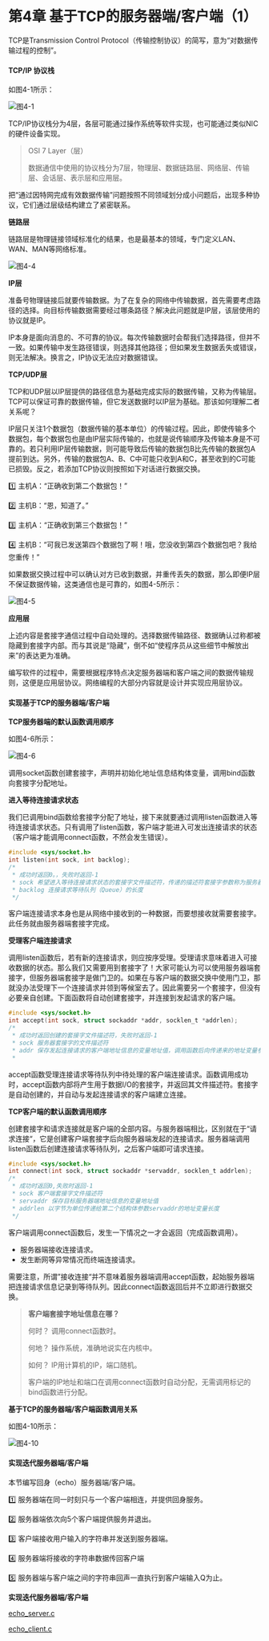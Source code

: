 # 第4章	基于TCP的服务器端/客户端（1）

TCP是Transmission Control Protocol（传输控制协议）的简写，意为“对数据传输过程的控制”。

#### TCP/IP 协议栈

如图4-1所示：

![图4-1](https://github.com/katoluo/TCP-IP-Network-Programing/raw/master/chapter_04/images/%E5%9B%BE4-1.png)

TCP/IP协议栈分为4层，各层可能通过操作系统等软件实现，也可能通过类似NIC的硬件设备实现。

> OSI 7 Layer（层）
>
> 数据通信中使用的协议栈分为7层，物理层、数据链路层、网络层、传输层、会话层、表示层和应用层。

把“通过因特网完成有效数据传输”问题按照不同领域划分成小问题后，出现多种协议，它们通过层级结构建立了紧密联系。



**链路层**

链路层是物理链接领域标准化的结果，也是最基本的领域，专门定义LAN、WAN、MAN等网络标准。

![图4-4](https://github.com/katoluo/TCP-IP-Network-Programing/raw/master/chapter_04/images/%E5%9B%BE4-4.png)



**IP层**

准备号物理链接后就要传输数据。为了在复杂的网络中传输数据，首先需要考虑路径的选择。向目标传输数据需要经过哪条路径？解决此问题就是IP层，该层使用的协议就是IP。

IP本身是面向消息的、不可靠的协议。每次传输数据时会帮我们选择路径，但并不一致。如果传输中发生路径错误，则选择其他路径；但如果发生数据丢失或错误，则无法解决。换言之，IP协议无法应对数据错误。



**TCP/UDP层**

TCP和UDP层以IP层提供的路径信息为基础完成实际的数据传输，又称为传输层。TCP可以保证可靠的数据传输，但它发送数据时以IP层为基础。那该如何理解二者关系呢？

IP层只关注1个数据包（数据传输的基本单位）的传输过程。因此，即使传输多个数据包，每个数据包也是由IP层实际传输的，也就是说传输顺序及传输本身是不可靠的。若只利用IP层传输数据，则可能导致后传输的数据包B比先传输的数据包A提前到达。另外，传输的数据包A、B、C中可能只收到A和C，甚至收到的C可能已损毁。反之，若添加TCP协议则按照如下对话进行数据交换。

:one: 主机A：“正确收到第二个数据包！”

:two: 主机B：“恩，知道了。”



:three: 主机A：“正确收到第三个数据包！”

:four: 主机B：“可我已发送第四个数据包了啊！哦，您没收到第四个数据包吧？我给您重传！”

如果数据交换过程中可以确认对方已收到数据，并重传丢失的数据，那么即便IP层不保证数据传输，这类通信也是可靠的，如图4-5所示：

![图4-5](https://github.com/katoluo/TCP-IP-Network-Programing/raw/master/chapter_04/images/%E5%9B%BE4-5.png)



**应用层**

上述内容是套接字通信过程中自动处理的。选择数据传输路径、数据确认过称都被隐藏到套接字内部。而与其说是“隐藏”，倒不如“使程序员从这些细节中解放出来”的表达更为准确。

编写软件的过程中，需要根据程序特点决定服务器端和客户端之间的数据传输规则，这便是应用层协议。网络编程的大部分内容就是设计并实现应用层协议。



#### 实现基于TCP的服务器端/客户端



**TCP服务器端的默认函数调用顺序**

如图4-6所示：

![图4-6](https://github.com/katoluo/TCP-IP-Network-Programing/raw/master/chapter_04/images/%E5%9B%BE4-6.png)

调用socket函数创建套接字，声明并初始化地址信息结构体变量，调用bind函数向套接字分配地址。



**进入等待连接请求状态**

我们已调用bind函数给套接字分配了地址，接下来就要通过调用listen函数进入等待连接请求状态。只有调用了listen函数，客户端才能进入可发出连接请求的状态（客户端才能调用connect函数，不然会发生错误）。

```c
#include <sys/socket.h>
int listen(int sock, int backlog);
/*
 * 成功时返回0。，失败时返回-1
 * sock 希望进入等待连接请求状态的套接字文件描述符，传递的描述符套接字参数称为服务器端套接字（监听套接字）
 * backlog 连接请求等待队列（Queue）的长度
 */
```

客户端连接请求本身也是从网络中接收到的一种数据，而要想接收就需要套接字。此任务就由服务器端套接字完成。



**受理客户端连接请求**

调用listen函数后，若有新的连接请求，则应按序受理。受理请求意味着进入可接收数据的状态。那么我们又需要用到套接字了！大家可能认为可以使用服务器端套接字，但服务器端套接字是做门卫的。如果在与客户端的数据交换中使用门卫，那就没办法受理下一个连接请求并领到等候室去了。因此需要另一个套接字，但没有必要亲自创建。下面函数将自动创建套接字，并连接到发起请求的客户端。

```c
#include <sys/socket.h>
int accept(int sock, struct sockaddr *addr, socklen_t *addrlen);
/*
 * 成功时返回创建的套接字文件描述符，失败时返回-1
 * sock 服务器套接字的文件描述符
 * addr 保存发起连接请求的客户端地址信息的变量地址值，调用函数后向传递来的地址变量参数填充客户端地址信息
 * 
```

accept函数受理连接请求等待队列中待处理的客户端连接请求。函数调用成功时，accept函数内部将产生用于数据I/O的套接字，并返回其文件描述符。套接字是自动创建的，并自动与发起连接请求的客户端建立连接。



**TCP客户端的默认函数调用顺序**

创建套接字和请求连接就是客户端的全部内容。与服务器端相比，区别就在于“请求连接“，它是创建客户端套接字后向服务器端发起的连接请求。服务器端调用listen函数后创建连接请求等待队列，之后客户端即可请求连接。

```c
#include <sys/socket.h>
int connect(int sock, struct sockaddr *servaddr, socklen_t addrlen);
/*
 * 成功时返回0,失败时返回-1
 * sock 客户端套接字文件描述符
 * servaddr 保存目标服务器端地址信息的变量地址值
 * addrlen 以字节为单位传递给第二个结构体参数servaddr的地址变量长度
 */
```

客户端调用connect函数后，发生一下情况之一才会返回（完成函数调用）。

- 服务器端接收连接请求。
- 发生断网等异常情况而终端连接请求。

需要注意，所谓”接收连接“并不意味着服务器端调用accept函数，起始服务器端把连接请求信息记录到等待队列。因此connect函数返回后并不立即进行数据交换。

> **客户端套接字地址信息在哪？**
>
> 何时？ 调用connect函数时。
>
> 何地？ 操作系统，准确地说实在内核中。
>
> 如何？ IP用计算机的IP，端口随机。
>
> 客户端的IP地址和端口在调用connect函数时自动分配，无需调用标记的bind函数进行分配。



**基于TCP的服务器端/客户端函数调用关系**

如图4-10所示：

![图4-10](https://github.com/katoluo/TCP-IP-Network-Programing/raw/master/chapter_04/images/%E5%9B%BE4-10.png)



#### 实现迭代服务器端/客户端

本节编写回身（echo）服务器端/客户端。

:one: 服务器端在同一时刻只与一个客户端相连，并提供回身服务。

:two: 服务器端依次向5个客户端提供服务并退出。

:three: 客户端接收用户输入的字符串并发送到服务器端。

:four: 服务器端将接收的字符串数据传回客户端

:five: 服务器端与客户端之间的字符串回声一直执行到客户端输入Q为止。



**实现迭代服务器端/客户端**

[echo_server.c](https://github.com/katoluo/TCP-IP-Network-Programing/blob/master/chapter_04/echo_server.c)

[echo_client.c](https://github.com/katoluo/TCP-IP-Network-Programing/blob/master/chapter_04/echo_client.c)

